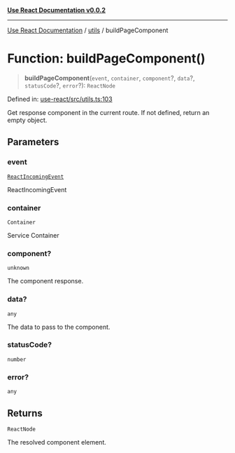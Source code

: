 [**Use React Documentation v0.0.2**](../../README.md)

***

[Use React Documentation](../../modules.md) / [utils](../README.md) / buildPageComponent

# Function: buildPageComponent()

> **buildPageComponent**(`event`, `container`, `component`?, `data`?, `statusCode`?, `error`?): `ReactNode`

Defined in: [use-react/src/utils.ts:103](https://github.com/stonemjs/use-react/blob/48b0fa89405b138aef5b9a5bc1a85e12108c1404/src/utils.ts#L103)

Get response component in the current route.
If not defined, return an empty object.

## Parameters

### event

[`ReactIncomingEvent`](../../declarations/type-aliases/ReactIncomingEvent.md)

ReactIncomingEvent

### container

`Container`

Service Container

### component?

`unknown`

The component response.

### data?

`any`

The data to pass to the component.

### statusCode?

`number`

### error?

`any`

## Returns

`ReactNode`

The resolved component element.
